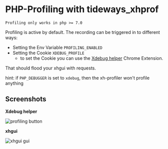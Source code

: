 # PHP-Profiling with tideways_xhprof

``Profiling only works in php >= 7.0``

Profiling is active by default. The recording can be triggered in to different ways:
- Setting the Env Variable `PROFILING_ENABLED`
- Setting the Cookie `XDEBUG_PROFILE`
  - to set the Cookie you can use the [Xdebug helper] Chrome Extension. 
  
That should flood your xhgui with requests.

hint: if `PHP_DEBUGGER` is set to `xdebug`, then the xh-profiler won't profile anything 

## Screenshots

**Xdebug helper**

![profiling button][profiling]

**xhgui**

![xhgui gui][xhgui]

[Xdebug helper]: https://chrome.google.com/webstore/detail/xdebug-helper/eadndfjplgieldjbigjakmdgkmoaaaoc.
[profiling]: ./images/xdebug-helper-profile.png
[xhgui]: ./images/xhgui.png
